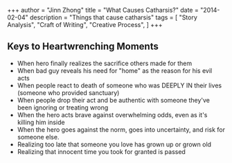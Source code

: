 +++
author = "Jinn Zhong"
title = "What Causes Catharsis?"
date = "2014-02-04"
description = "Things that cause catharsis"
tags = [
    "Story Analysis",
    "Craft of Writing",
    "Creative Process",
]
+++

## Keys to Heartwrenching Moments

- When hero finally realizes the sacrifice others made for them
- When bad guy reveals his need for "home" as the reason for his evil acts
- When people react to death of someone who was DEEPLY IN their lives (someone who provided sanctuary)
- When people drop their act and be authentic with someone they've been ignoring or treating wrong
- When the hero acts brave against overwhelming odds, even as it's killing him inside
- When the hero goes against the norm, goes into uncertainty, and risk for someone else.
- Realizing too late that someone you love has grown up or grown old
- Realizing that innocent time you took for granted is passed
